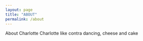 ```yaml
---
layout: page
title: "ABOUT"
permalink: /about
---
```


About Charlotte
Charlotte like contra dancing, cheese and cake
